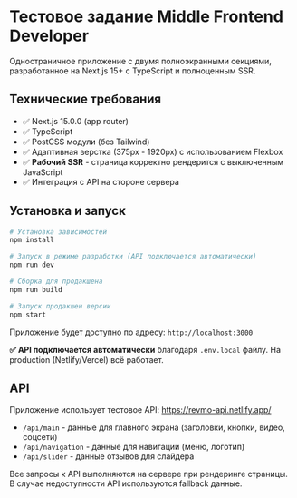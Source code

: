 # Тестовое задание Middle Frontend Developer

Одностраничное приложение с двумя полноэкранными секциями, разработанное на Next.js 15+ с TypeScript и полноценным SSR.

## Технические требования

- ✅ Next.js 15.0.0 (app router)
- ✅ TypeScript
- ✅ PostCSS модули (без Tailwind)
- ✅ Адаптивная верстка (375px - 1920px) с использованием Flexbox
- ✅ **Рабочий SSR** - страница корректно рендерится с выключенным JavaScript
- ✅ Интеграция с API на стороне сервера

## Установка и запуск

```bash
# Установка зависимостей
npm install

# Запуск в режиме разработки (API подключается автоматически)
npm run dev

# Сборка для продакшена
npm run build

# Запуск продакшен версии
npm start
```

Приложение будет доступно по адресу: `http://localhost:3000`

**✅ API подключается автоматически** благодаря `.env.local` файлу. На production (Netlify/Vercel) всё работает.

## API

Приложение использует тестовое API: <https://revmo-api.netlify.app/>

- `/api/main` - данные для главного экрана (заголовки, кнопки, видео, соцсети)
- `/api/navigation` - данные для навигации (меню, логотип)
- `/api/slider` - данные отзывов для слайдера

Все запросы к API выполняются на сервере при рендеринге страницы. В случае недоступности API используются fallback данные.
